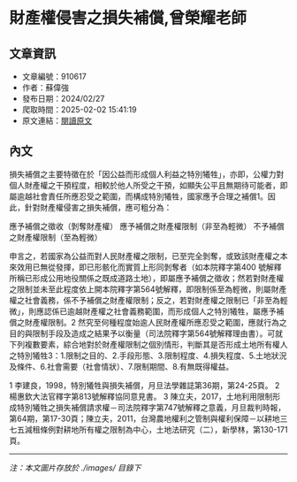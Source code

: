 # 財產權侵害之損失補償,曾榮耀老師

## 文章資訊
- 文章編號：910617
- 作者：蘇偉強
- 發布日期：2024/02/27
- 爬取時間：2025-02-02 15:41:19
- 原文連結：[閱讀原文](https://real-estate.get.com.tw/Columns/detail.aspx?no=910617)

## 內文
損失補償之主要特徵在於「因公益而形成個人利益之特別犧牲」，亦即，公權力對個人財產權之干預程度，相較於他人所受之干預，如顯失公平且無期待可能者，即屬逾越社會責任所應忍受之範圍，而構成特別犧牲，國家應予合理之補償1。因此，針對財產權侵害之損失補償，應可粗分為：

應予補償之徵收（剝奪財產權）
應予補償之財產權限制（非至為輕微）
不予補償之財產權限制（至為輕微）

申言之，若國家為公益而對人民財產權之限制，已至完全剝奪，或致該財產權之本來效用已無從發揮，即已形骸化而實質上形同剝奪者（如本院釋字第400 號解釋所稱已形成公用地役關係之既成道路土地），即屬應予補償之徵收；然若對財產權之限制並未至此程度依上開本院釋字第564號解釋，即限制係至為輕微，則屬財產權之社會義務，係不予補償之財產權限制；反之，若對財產權之限制已「非至為輕微」，則應認係已逾越財產權之社會義務範圍，而形成個人之特別犧牲，屬應予補償之財產權限制。2
然究至何種程度始逾人民財產權所應忍受之範圍，應就行為之目的與限制手段及造成之結果予以衡量（司法院釋字第564號解釋理由書）。可就下列複數要素，綜合地對於財產權限制之個別情形，判斷其是否形成土地所有權人之特別犧牲3：1.限制之目的、2.手段形態、3.限制程度、4.損失程度、5.土地狀況及條件、6.社會需要（社會情狀）、7.限制期間、8.有無既得權益。

1 李建良，1998，特別犧牲與損失補償，月旦法學雜誌第36期，第24-25頁。 2 楊惠欽大法官釋字第813號解釋協同意見書。 3 陳立夫，2017，土地利用限制形成特別犧牲之損失補償請求權－司法院釋字第747號解釋之意義，月旦裁判時報，第64期，第17-30頁；陳立夫，2011，台灣農地權利之管制與權利保障－以耕地三七五減租條例對耕地所有權之限制為中心，土地法研究（二），新學林，第130-171頁。

---
*注：本文圖片存放於 ./images/ 目錄下*
